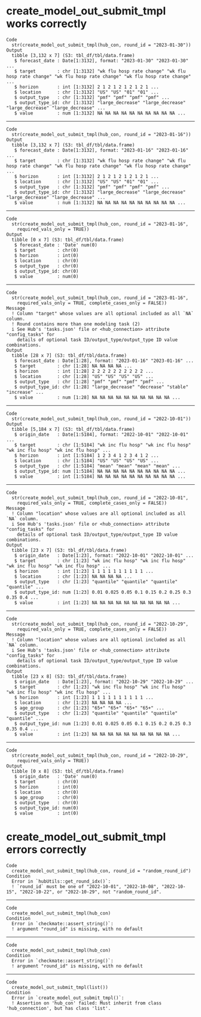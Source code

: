# create_model_out_submit_tmpl works correctly

    Code
      str(create_model_out_submit_tmpl(hub_con, round_id = "2023-01-30"))
    Output
      tibble [3,132 x 7] (S3: tbl_df/tbl/data.frame)
       $ forecast_date : Date[1:3132], format: "2023-01-30" "2023-01-30" ...
       $ target        : chr [1:3132] "wk flu hosp rate change" "wk flu hosp rate change" "wk flu hosp rate change" "wk flu hosp rate change" ...
       $ horizon       : int [1:3132] 2 1 2 1 2 1 2 1 2 1 ...
       $ location      : chr [1:3132] "US" "US" "01" "01" ...
       $ output_type   : chr [1:3132] "pmf" "pmf" "pmf" "pmf" ...
       $ output_type_id: chr [1:3132] "large_decrease" "large_decrease" "large_decrease" "large_decrease" ...
       $ value         : num [1:3132] NA NA NA NA NA NA NA NA NA NA ...

---

    Code
      str(create_model_out_submit_tmpl(hub_con, round_id = "2023-01-16"))
    Output
      tibble [3,132 x 7] (S3: tbl_df/tbl/data.frame)
       $ forecast_date : Date[1:3132], format: "2023-01-16" "2023-01-16" ...
       $ target        : chr [1:3132] "wk flu hosp rate change" "wk flu hosp rate change" "wk flu hosp rate change" "wk flu hosp rate change" ...
       $ horizon       : int [1:3132] 2 1 2 1 2 1 2 1 2 1 ...
       $ location      : chr [1:3132] "US" "US" "01" "01" ...
       $ output_type   : chr [1:3132] "pmf" "pmf" "pmf" "pmf" ...
       $ output_type_id: chr [1:3132] "large_decrease" "large_decrease" "large_decrease" "large_decrease" ...
       $ value         : num [1:3132] NA NA NA NA NA NA NA NA NA NA ...

---

    Code
      str(create_model_out_submit_tmpl(hub_con, round_id = "2023-01-16",
        required_vals_only = TRUE))
    Output
      tibble [0 x 7] (S3: tbl_df/tbl/data.frame)
       $ forecast_date : 'Date' num(0) 
       $ target        : chr(0) 
       $ horizon       : int(0) 
       $ location      : chr(0) 
       $ output_type   : chr(0) 
       $ output_type_id: chr(0) 
       $ value         : num(0) 

---

    Code
      str(create_model_out_submit_tmpl(hub_con, round_id = "2023-01-16",
        required_vals_only = TRUE, complete_cases_only = FALSE))
    Message
      ! Column "target" whose values are all optional included as all `NA` column.
      ! Round contains more than one modeling task (2)
      i See Hub's 'tasks.json' file or <hub_connection> attribute "config_tasks" for
        details of optional task ID/output_type/output_type ID value combinations.
    Output
      tibble [28 x 7] (S3: tbl_df/tbl/data.frame)
       $ forecast_date : Date[1:28], format: "2023-01-16" "2023-01-16" ...
       $ target        : chr [1:28] NA NA NA NA ...
       $ horizon       : int [1:28] 2 2 2 2 2 2 2 2 2 2 ...
       $ location      : chr [1:28] "US" "US" "US" "US" ...
       $ output_type   : chr [1:28] "pmf" "pmf" "pmf" "pmf" ...
       $ output_type_id: chr [1:28] "large_decrease" "decrease" "stable" "increase" ...
       $ value         : num [1:28] NA NA NA NA NA NA NA NA NA NA ...

---

    Code
      str(create_model_out_submit_tmpl(hub_con, round_id = "2022-10-01"))
    Output
      tibble [5,184 x 7] (S3: tbl_df/tbl/data.frame)
       $ origin_date   : Date[1:5184], format: "2022-10-01" "2022-10-01" ...
       $ target        : chr [1:5184] "wk inc flu hosp" "wk inc flu hosp" "wk inc flu hosp" "wk inc flu hosp" ...
       $ horizon       : int [1:5184] 1 2 3 4 1 2 3 4 1 2 ...
       $ location      : chr [1:5184] "US" "US" "US" "US" ...
       $ output_type   : chr [1:5184] "mean" "mean" "mean" "mean" ...
       $ output_type_id: num [1:5184] NA NA NA NA NA NA NA NA NA NA ...
       $ value         : int [1:5184] NA NA NA NA NA NA NA NA NA NA ...

---

    Code
      str(create_model_out_submit_tmpl(hub_con, round_id = "2022-10-01",
        required_vals_only = TRUE, complete_cases_only = FALSE))
    Message
      ! Column "location" whose values are all optional included as all `NA` column.
      i See Hub's 'tasks.json' file or <hub_connection> attribute "config_tasks" for
        details of optional task ID/output_type/output_type ID value combinations.
    Output
      tibble [23 x 7] (S3: tbl_df/tbl/data.frame)
       $ origin_date   : Date[1:23], format: "2022-10-01" "2022-10-01" ...
       $ target        : chr [1:23] "wk inc flu hosp" "wk inc flu hosp" "wk inc flu hosp" "wk inc flu hosp" ...
       $ horizon       : int [1:23] 1 1 1 1 1 1 1 1 1 1 ...
       $ location      : chr [1:23] NA NA NA NA ...
       $ output_type   : chr [1:23] "quantile" "quantile" "quantile" "quantile" ...
       $ output_type_id: num [1:23] 0.01 0.025 0.05 0.1 0.15 0.2 0.25 0.3 0.35 0.4 ...
       $ value         : int [1:23] NA NA NA NA NA NA NA NA NA NA ...

---

    Code
      str(create_model_out_submit_tmpl(hub_con, round_id = "2022-10-29",
        required_vals_only = TRUE, complete_cases_only = FALSE))
    Message
      ! Column "location" whose values are all optional included as all `NA` column.
      i See Hub's 'tasks.json' file or <hub_connection> attribute "config_tasks" for
        details of optional task ID/output_type/output_type ID value combinations.
    Output
      tibble [23 x 8] (S3: tbl_df/tbl/data.frame)
       $ origin_date   : Date[1:23], format: "2022-10-29" "2022-10-29" ...
       $ target        : chr [1:23] "wk inc flu hosp" "wk inc flu hosp" "wk inc flu hosp" "wk inc flu hosp" ...
       $ horizon       : int [1:23] 1 1 1 1 1 1 1 1 1 1 ...
       $ location      : chr [1:23] NA NA NA NA ...
       $ age_group     : chr [1:23] "65+" "65+" "65+" "65+" ...
       $ output_type   : chr [1:23] "quantile" "quantile" "quantile" "quantile" ...
       $ output_type_id: num [1:23] 0.01 0.025 0.05 0.1 0.15 0.2 0.25 0.3 0.35 0.4 ...
       $ value         : int [1:23] NA NA NA NA NA NA NA NA NA NA ...

---

    Code
      str(create_model_out_submit_tmpl(hub_con, round_id = "2022-10-29",
        required_vals_only = TRUE))
    Output
      tibble [0 x 8] (S3: tbl_df/tbl/data.frame)
       $ origin_date   : 'Date' num(0) 
       $ target        : chr(0) 
       $ horizon       : int(0) 
       $ location      : chr(0) 
       $ age_group     : chr(0) 
       $ output_type   : chr(0) 
       $ output_type_id: num(0) 
       $ value         : int(0) 

# create_model_out_submit_tmpl errors correctly

    Code
      create_model_out_submit_tmpl(hub_con, round_id = "random_round_id")
    Condition
      Error in `hubUtils::get_round_idx()`:
      ! `round_id` must be one of "2022-10-01", "2022-10-08", "2022-10-15", "2022-10-22", or "2022-10-29", not "random_round_id".

---

    Code
      create_model_out_submit_tmpl(hub_con)
    Condition
      Error in `checkmate::assert_string()`:
      ! argument "round_id" is missing, with no default

---

    Code
      create_model_out_submit_tmpl(hub_con)
    Condition
      Error in `checkmate::assert_string()`:
      ! argument "round_id" is missing, with no default

---

    Code
      create_model_out_submit_tmpl(list())
    Condition
      Error in `create_model_out_submit_tmpl()`:
      ! Assertion on 'hub_con' failed: Must inherit from class 'hub_connection', but has class 'list'.

